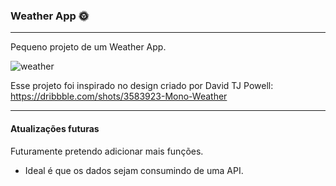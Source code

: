 ### Weather App 🌞
----

Pequeno projeto de um Weather App.

![weather](https://i.pinimg.com/564x/e7/9c/df/e79cdfb7af598c82a27f540e212cf2c3.jpg)

Esse projeto foi inspirado no design criado por David TJ Powell:
https://dribbble.com/shots/3583923-Mono-Weather


----
#### Atualizações futuras

Futuramente pretendo adicionar mais funções. 
- Ideal é que os dados sejam consumindo de uma API.